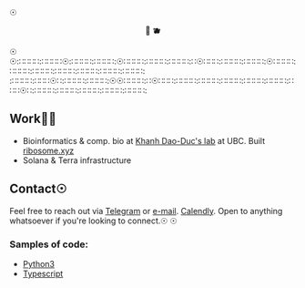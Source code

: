 

<!-- [![Anurag's GitHub stats](https://github-readme-stats.vercel.app/api?username=rtviii&count_private=true&show_icons=true&theme=vision-friendly-dark&hide_title=true&hide=stars)](https://github.com/anuraghazra/github-readme-stats) -->
☉
<div align="center">
  <p>🌌
    <strong>🫐</strong>
  </p>


<!--   <a href="https://blockdaemon.com"><img src="./work_badge.svg" /></a> -->
</div>
☉
☉:∷∷∷∷:∷∷∷∷☉:∷∷∷∷:∷∷∷∷:☉∷∷∷∷:∷∷∷∷:∷∷∷∷:∷☉∷∷∷:∷∷∷∷:∷∷∷∷:☉∷∷∷∷:∷∷∷∷:∷∷∷∷:∷∷∷∷:∷∷∷∷:∷∷∷∷:∷∷∷∷:
:∷∷∷∷:∷∷∷☉∷:∷∷∷∷:∷∷∷∷:☉☉∷∷∷∷:∷☉∷∷∷:∷∷∷∷:∷∷∷∷:∷∷∷∷:∷∷∷∷:∷∷∷∷:∷∷∷☉∷:∷∷∷∷:∷∷∷∷:∷∷∷∷:∷∷∷∷:∷∷∷∷:

## Work🌾🦋

- Bioinformatics & comp. bio at [Khanh Dao-Duc's lab](https://kdaoduc.com/) at UBC. Built [ribosome.xyz](https://ribosome.xyz)
- Solana & Terra infrastructure

## Contact☉

Feel free to reach out via [Telegram](https://t.me/rtviii) or [e-mail](rtkushner@gmail.com). [Calendly](https://calendly.com/rxz/).
Open to anything whatsoever if you're looking to connect.☉
☉

### Samples of code:

-  [Python3](https://github.com/rtviii/ribosome.xyz-backend/blob/master/ribetl/ciftools/bsite_mixed.py)
-  [Typescript](https://github.com/rtviii/ribosome.xyz-backend/blob/master/ribetl/src/requestGqlProfile.ts)

